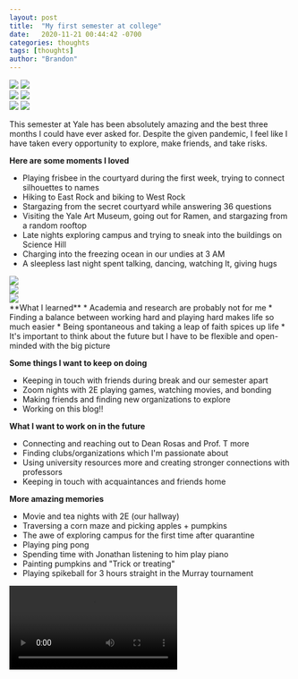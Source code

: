 ```yaml
---
layout: post
title:  "My first semester at college"
date:   2020-11-21 00:44:42 -0700
categories: thoughts
tags: [thoughts]
author: "Brandon"
---
```

<div class = "polaroid-wall">
<div class = "polaroid-col">
<img class = "polaroid" src="{{ 'assets/img/112120/westrock.jpg' | relative_url }}">
<img class = "polaroid" src="{{ 'assets/img/112120/campfire.jpg' | relative_url }}">
</div>
<div class = "polaroid-col">
<img class = "polaroid" src="{{ 'assets/img/112120/sterling.jpg' | relative_url }}">
<img class = "polaroid" src="{{ 'assets/img/112120/beach.jpg' | relative_url }}">
</div>
<div class = "polaroid-col">
<img class = "polaroid" src="{{ 'assets/img/112120/murray_courtyard.jpg' | relative_url }}">
<img class = "polaroid" src="{{ 'assets/img/112120/eastrock.jpg' | relative_url }}">
</div>
</div>

This semester at Yale has been absolutely amazing and the best three months I could have ever asked for. Despite the given pandemic, I feel like I have taken every opportunity to explore, make friends, and take risks.

**Here are some moments I loved**
* Playing frisbee in the courtyard during the first week, trying to connect silhouettes to names
* Hiking to East Rock and biking to West Rock
* Stargazing from the secret courtyard while answering 36 questions
* Visiting the Yale Art Museum, going out for Ramen, and stargazing from a random rooftop
* Late nights exploring campus and trying to sneak into the buildings on Science Hill
* Charging into the freezing ocean in our undies at 3 AM
* A sleepless last night spent talking, dancing, watching It, giving hugs

<div class = "polaroid-wall">
<div class = "polaroid-col">
<img class = "polaroid" src="{{ 'assets/img/112120/birdart.jpg' | relative_url }}">
</div>
<div class = "polaroid-col">
<img class = "polaroid" src="{{ 'assets/img/112120/halloween.jpg' | relative_url }}">
</div>
<div class = "polaroid-col">
<img class = "polaroid" src="{{ 'assets/img/112120/sunrise.jpg' | relative_url }}">
</div>
</div>
**What I learned**
* Academia and research are probably not for me
* Finding a balance between working hard and playing hard makes life so much easier
* Being spontaneous and taking a leap of faith spices up life
* It's important to think about the future but I have to be flexible and open-minded with the big picture


**Some things I want to keep on doing**
* Keeping in touch with friends during break and our semester apart
* Zoom nights with 2E playing games, watching movies, and bonding
* Making friends and finding new organizations to explore
* Working on this blog!!


**What I want to work on in the future**
* Connecting and reaching out to Dean Rosas and Prof. T more
* Finding clubs/organizations which I'm passionate about
* Using university resources more and creating stronger connections with professors
* Keeping in touch with acquaintances and friends home


**More amazing memories**
* Movie and tea nights with 2E (our hallway)
* Traversing a corn maze and picking apples + pumpkins
* The awe of exploring campus for the first time after quarantine
* Playing ping pong
* Spending time with Jonathan listening to him play piano
* Painting pumpkins and "Trick or treating"
* Playing spikeball for 3 hours straight in the Murray tournament

<video controls>
  <source src="{{ 'assets/img/112120/slowdance_yale.mp4' | relative_url }}" type = "video/mp4">
</video>
